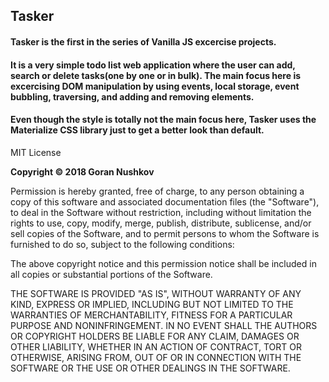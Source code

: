 ## Tasker

#### Tasker is the first in the series of Vanilla JS excercise projects.

#### It is a very simple todo list web application where the user can add, search or delete tasks(one by one or in bulk). The main focus here is excercising DOM manipulation by using events, local storage, event bubbling, traversing, and adding and removing elements.

#### Even though the style is totally not the main focus here, Tasker uses the Materialize CSS library just to get a better look than default.

MIT License

**Copyright &copy; 2018 Goran Nushkov**

Permission is hereby granted, free of charge, to any person obtaining a copy of this software and associated documentation files (the "Software"), to deal in the Software without restriction, including without limitation the rights to use, copy, modify, merge, publish, distribute, sublicense, and/or sell copies of the Software, and to permit persons to whom the Software is furnished to do so, subject to the following conditions:

The above copyright notice and this permission notice shall be included in all copies or substantial portions of the Software.

THE SOFTWARE IS PROVIDED "AS IS", WITHOUT WARRANTY OF ANY KIND, EXPRESS OR IMPLIED, INCLUDING BUT NOT LIMITED TO THE WARRANTIES OF MERCHANTABILITY, FITNESS FOR A PARTICULAR PURPOSE AND NONINFRINGEMENT. IN NO EVENT SHALL THE AUTHORS OR COPYRIGHT HOLDERS BE LIABLE FOR ANY CLAIM, DAMAGES OR OTHER LIABILITY, WHETHER IN AN ACTION OF CONTRACT, TORT OR OTHERWISE, ARISING FROM, OUT OF OR IN CONNECTION WITH THE SOFTWARE OR THE USE OR OTHER DEALINGS IN THE SOFTWARE.